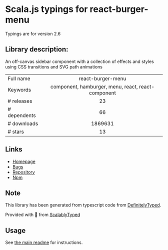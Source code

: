 
# Scala.js typings for react-burger-menu

Typings are for version 2.6

## Library description:
An off-canvas sidebar component with a collection of effects and styles using CSS transitions and SVG path animations

|                    |                 |
| ------------------ | :-------------: |
| Full name          | react-burger-menu |
| Keywords           | component, hamburger, menu, react, react-component |
| # releases         | 23 |
| # dependents       | 66 |
| # downloads        | 1869631 |
| # stars            | 13 |

## Links
- [Homepage](https://github.com/negomi/react-burger-menu)
- [Bugs](https://github.com/negomi/react-burger-menu/issues)
- [Repository](https://github.com/negomi/react-burger-menu)
- [Npm](https://www.npmjs.com/package/react-burger-menu)
    


## Note
This library has been generated from typescript code from [DefinitelyTyped](https://definitelytyped.org).

Provided with :purple_heart: from [ScalablyTyped](https://github.com/oyvindberg/ScalablyTyped)

## Usage
See [the main readme](../../readme.md) for instructions.


